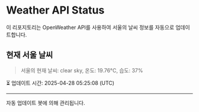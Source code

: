
# Weather API Status

이 리포지토리는 OpenWeather API를 사용하여 서울의 날씨 정보를 자동으로 업데이트합니다.

## 현재 서울 날씨
> 서울의 현재 날씨: clear sky, 온도: 19.76°C, 습도: 37%

⏳ 업데이트 시간: 2025-04-28 05:25:08 (UTC)

---
자동 업데이트 봇에 의해 관리됩니다.
